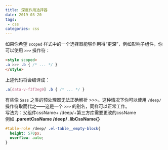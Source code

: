 ```yaml
---
title: 深度作用选择器
date: 2019-03-20
tags:
 - css    
categories: css
---
```


如果你希望 `scoped` 样式中的一个选择器能够作用得“更深”，例如影响子组件，你可以使用 `>>>` 操作符：

```html
<style scoped>
.a >>> .b { /* ... */ }
</style>
```

上述代码将会编译成：

```css
.a[data-v-f3f3eg9] .b { /* ... */ }
```

有些像 `Sass` 之类的预处理器无法正确解析 >>>。这种情况下你可以使用 `/deep/` 操作符取而代之——这是一个 `>>>` 的别名，同样可以正常工作。  
写法为：父组件cssName+ /deep/+第三方库需要更改的cssName   
例如 **.parentCssName /deep/ .libCssName{}**  

```css
#table-role /deep/ .el-table__empty-block{
  height: 570px;
  overflow: auto;
}
```